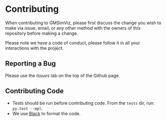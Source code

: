 # Contributing

When contributing to GMSimViz, please first discuss the change you wish to make via issue,
email, or any other method with the owners of this repository before making a change.

Please note we have a code of conduct, please follow it in all your interactions with the project.


## Reporting a Bug

Please use the *Issues* tab on the top of the Github page.

## Contributing Code

* Tests should be run before contributing code. From the `tests` dir, run: `py.test --mpl`.
* We use [Black](https://github.com/ambv/black) to format the code.
